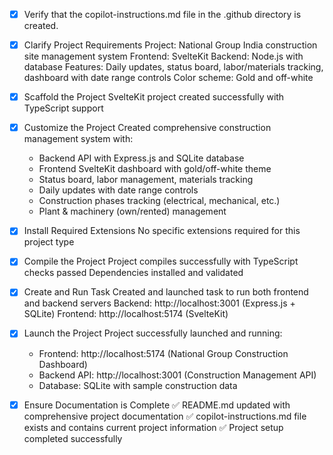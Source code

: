 <!-- Use this file to provide workspace-specific custom instructions to Copilot. For more details, visit https://code.visualstudio.com/docs/copilot/copilot-customization#_use-a-githubcopilotinstructionsmd-file -->
- [x] Verify that the copilot-instructions.md file in the .github directory is created.

- [x] Clarify Project Requirements
	Project: National Group India construction site management system
	Frontend: SvelteKit
	Backend: Node.js with database
	Features: Daily updates, status board, labor/materials tracking, dashboard with date range controls
	Color scheme: Gold and off-white

- [x] Scaffold the Project
	SvelteKit project created successfully with TypeScript support

- [x] Customize the Project
	Created comprehensive construction management system with:
	- Backend API with Express.js and SQLite database
	- Frontend SvelteKit dashboard with gold/off-white theme
	- Status board, labor management, materials tracking
	- Daily updates with date range controls
	- Construction phases tracking (electrical, mechanical, etc.)
	- Plant & machinery (own/rented) management

- [x] Install Required Extensions
	No specific extensions required for this project type

- [x] Compile the Project
	Project compiles successfully with TypeScript checks passed
	Dependencies installed and validated

- [x] Create and Run Task
	Created and launched task to run both frontend and backend servers
	Backend: http://localhost:3001 (Express.js + SQLite)
	Frontend: http://localhost:5174 (SvelteKit)

- [x] Launch the Project
	Project successfully launched and running:
	- Frontend: http://localhost:5174 (National Group Construction Dashboard)
	- Backend API: http://localhost:3001 (Construction Management API)
	- Database: SQLite with sample construction data

- [x] Ensure Documentation is Complete
	✅ README.md updated with comprehensive project documentation
	✅ copilot-instructions.md file exists and contains current project information
	✅ Project setup completed successfully
